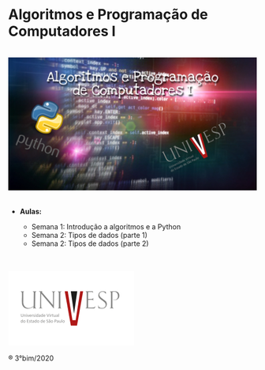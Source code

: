 # Algoritmos e Programação de Computadores I

<br>
<img src="/imagens/capa.jpg"/>
<br><br>
<ul>
  <li><strong>Aulas:</strong></li>
    <ul type="circle">
      <li>Semana 1: Introdução a algoritmos e a Python</li>
      <li>Semana 2: Tipos de dados (parte 1)</li>
      <li>Semana 2: Tipos de dados (parte 2)</li>
    </ul>
  </ul>
  
<br><br>
<img src="/imagens/logo.png"/>

&reg; 3°bim/2020
